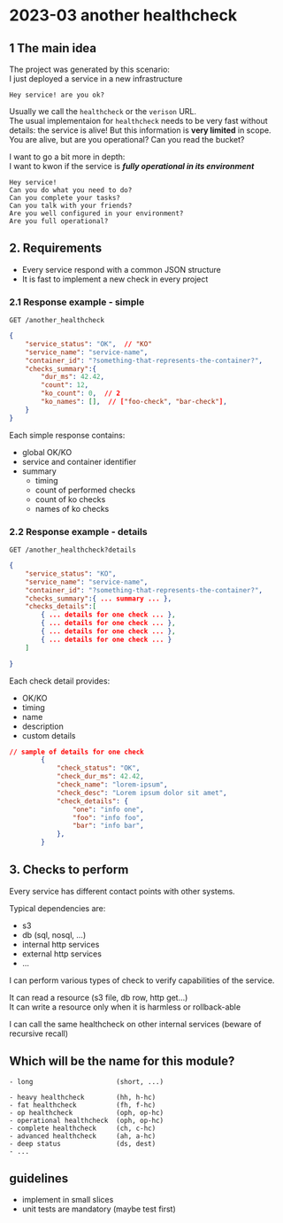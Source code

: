 # 2023-03 another healthcheck

## 1 The main idea

The project was generated by this scenario:  
I just deployed a service in a new infrastructure  

```text
Hey service! are you ok?
```

Usually we call the `healthcheck` or the `verison` URL.  
The usual implementaion for `healthcheck` needs to be very fast without details: the service is alive! But this information is **very limited** in scope.  
You are alive, but are you operational? Can you read the bucket?

I want to go a bit more in depth:  
I want to kwon if the service is **_fully operational in its environment_**

```text
Hey service!
Can you do what you need to do?
Can you complete your tasks?
Can you talk with your friends?
Are you well configured in your environment?
Are you full operational?
```

## 2. Requirements

- Every service respond with a common JSON structure
- It is fast to implement a new check in every project

### 2.1 Response example - simple

`GET /another_healthcheck`

```json
{
    "service_status": "OK",  // "KO"
    "service_name": "service-name",
    "container_id": "?something-that-represents-the-container?",
    "checks_summary":{
        "dur_ms": 42.42,
        "count": 12,
        "ko_count": 0,  // 2
        "ko_names": [],  // ["foo-check", "bar-check"], 
    }
}
```

Each simple response contains:

- global OK/KO
- service and container identifier
- summary
  - timing
  - count of performed checks
  - count of ko checks
  - names of ko checks

### 2.2 Response example - details

`GET /another_healthcheck?details`

```json
{
    "service_status": "KO",
    "service_name": "service-name",
    "container_id": "?something-that-represents-the-container?",
    "checks_summary":{ ... summary ... },
    "checks_details":[
        { ... details for one check ... },
        { ... details for one check ... },
        { ... details for one check ... },
        { ... details for one check ... }
    ]

}
```

Each check detail provides:

- OK/KO
- timing
- name
- description
- custom details

```json
// sample of details for one check
        {
            "check_status": "OK",
            "check_dur_ms": 42.42,
            "check_name": "lorem-ipsum",
            "check_desc": "Lorem ipsum dolor sit amet",
            "check_details": {
                "one": "info one",
                "foo": "info foo",
                "bar": "info bar",
            },
        }

```

## 3. Checks to perform

Every service has different contact points with other systems.

Typical dependencies are:

- s3
- db (sql, nosql, ...)
- internal http services
- external http services
- ...

I can perform various types of check to verify capabilities of the service.  

It can read a resource (s3 file, db row, http get...)  
It can write a resource only when it is harmless or rollback-able  

I can call the same healthcheck on other internal services (beware of recursive recall)

## Which will be the name for this module?

```text
- long                     (short, ...)

- heavy healthcheck        (hh, h-hc)
- fat healthcheck          (fh, f-hc)
- op healthcheck           (oph, op-hc)
- operational healthcheck  (oph, op-hc)
- complete healthcheck     (ch, c-hc)
- advanced healthcheck     (ah, a-hc)
- deep status              (ds, dest)
- ...
```

## guidelines

- implement in small slices
- unit tests are mandatory (maybe test first)
